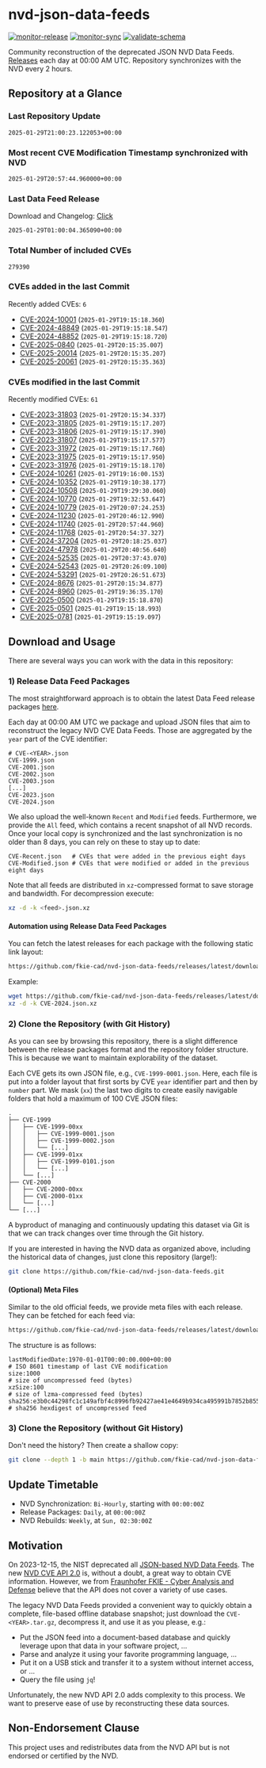 # nvd-json-data-feeds

[![monitor-release](https://github.com/fkie-cad/nvd-json-data-feeds/actions/workflows/monitor_release.yml/badge.svg)](https://github.com/fkie-cad/nvd-json-data-feeds/actions/workflows/monitor_release.yml)
[![monitor-sync](https://github.com/fkie-cad/nvd-json-data-feeds/actions/workflows/monitor_sync.yml/badge.svg)](https://github.com/fkie-cad/nvd-json-data-feeds/actions/workflows/monitor_sync.yml)
[![validate-schema](https://github.com/fkie-cad/nvd-json-data-feeds/actions/workflows/validate_schema.yml/badge.svg)](https://github.com/fkie-cad/nvd-json-data-feeds/actions/workflows/validate_schema.yml)

Community reconstruction of the deprecated JSON NVD Data Feeds.
[Releases](https://github.com/fkie-cad/nvd-json-data-feeds/releases/latest) each day at 00:00 AM UTC.
Repository synchronizes with the NVD every 2 hours.

## Repository at a Glance

### Last Repository Update

```plain
2025-01-29T21:00:23.122053+00:00
```

### Most recent CVE Modification Timestamp synchronized with NVD

```plain
2025-01-29T20:57:44.960000+00:00
```

### Last Data Feed Release

Download and Changelog: [Click](https://github.com/fkie-cad/nvd-json-data-feeds/releases/latest)

```plain
2025-01-29T01:00:04.365090+00:00
```

### Total Number of included CVEs

```plain
279390
```

### CVEs added in the last Commit

Recently added CVEs: `6`

- [CVE-2024-10001](CVE-2024/CVE-2024-100xx/CVE-2024-10001.json) (`2025-01-29T19:15:18.360`)
- [CVE-2024-48849](CVE-2024/CVE-2024-488xx/CVE-2024-48849.json) (`2025-01-29T19:15:18.547`)
- [CVE-2024-48852](CVE-2024/CVE-2024-488xx/CVE-2024-48852.json) (`2025-01-29T19:15:18.720`)
- [CVE-2025-0840](CVE-2025/CVE-2025-08xx/CVE-2025-0840.json) (`2025-01-29T20:15:35.007`)
- [CVE-2025-20014](CVE-2025/CVE-2025-200xx/CVE-2025-20014.json) (`2025-01-29T20:15:35.207`)
- [CVE-2025-20061](CVE-2025/CVE-2025-200xx/CVE-2025-20061.json) (`2025-01-29T20:15:35.363`)


### CVEs modified in the last Commit

Recently modified CVEs: `61`

- [CVE-2023-31803](CVE-2023/CVE-2023-318xx/CVE-2023-31803.json) (`2025-01-29T20:15:34.337`)
- [CVE-2023-31805](CVE-2023/CVE-2023-318xx/CVE-2023-31805.json) (`2025-01-29T19:15:17.207`)
- [CVE-2023-31806](CVE-2023/CVE-2023-318xx/CVE-2023-31806.json) (`2025-01-29T19:15:17.390`)
- [CVE-2023-31807](CVE-2023/CVE-2023-318xx/CVE-2023-31807.json) (`2025-01-29T19:15:17.577`)
- [CVE-2023-31972](CVE-2023/CVE-2023-319xx/CVE-2023-31972.json) (`2025-01-29T19:15:17.760`)
- [CVE-2023-31975](CVE-2023/CVE-2023-319xx/CVE-2023-31975.json) (`2025-01-29T19:15:17.950`)
- [CVE-2023-31976](CVE-2023/CVE-2023-319xx/CVE-2023-31976.json) (`2025-01-29T19:15:18.170`)
- [CVE-2024-10261](CVE-2024/CVE-2024-102xx/CVE-2024-10261.json) (`2025-01-29T19:16:00.153`)
- [CVE-2024-10352](CVE-2024/CVE-2024-103xx/CVE-2024-10352.json) (`2025-01-29T19:10:38.177`)
- [CVE-2024-10508](CVE-2024/CVE-2024-105xx/CVE-2024-10508.json) (`2025-01-29T19:29:30.060`)
- [CVE-2024-10770](CVE-2024/CVE-2024-107xx/CVE-2024-10770.json) (`2025-01-29T19:32:53.647`)
- [CVE-2024-10779](CVE-2024/CVE-2024-107xx/CVE-2024-10779.json) (`2025-01-29T20:07:24.253`)
- [CVE-2024-11230](CVE-2024/CVE-2024-112xx/CVE-2024-11230.json) (`2025-01-29T20:46:12.990`)
- [CVE-2024-11740](CVE-2024/CVE-2024-117xx/CVE-2024-11740.json) (`2025-01-29T20:57:44.960`)
- [CVE-2024-11768](CVE-2024/CVE-2024-117xx/CVE-2024-11768.json) (`2025-01-29T20:54:37.327`)
- [CVE-2024-37204](CVE-2024/CVE-2024-372xx/CVE-2024-37204.json) (`2025-01-29T20:18:25.037`)
- [CVE-2024-47978](CVE-2024/CVE-2024-479xx/CVE-2024-47978.json) (`2025-01-29T20:40:56.640`)
- [CVE-2024-52535](CVE-2024/CVE-2024-525xx/CVE-2024-52535.json) (`2025-01-29T20:37:43.070`)
- [CVE-2024-52543](CVE-2024/CVE-2024-525xx/CVE-2024-52543.json) (`2025-01-29T20:26:09.100`)
- [CVE-2024-53291](CVE-2024/CVE-2024-532xx/CVE-2024-53291.json) (`2025-01-29T20:26:51.673`)
- [CVE-2024-8676](CVE-2024/CVE-2024-86xx/CVE-2024-8676.json) (`2025-01-29T20:15:34.877`)
- [CVE-2024-8960](CVE-2024/CVE-2024-89xx/CVE-2024-8960.json) (`2025-01-29T19:36:35.170`)
- [CVE-2025-0500](CVE-2025/CVE-2025-05xx/CVE-2025-0500.json) (`2025-01-29T19:15:18.870`)
- [CVE-2025-0501](CVE-2025/CVE-2025-05xx/CVE-2025-0501.json) (`2025-01-29T19:15:18.993`)
- [CVE-2025-0781](CVE-2025/CVE-2025-07xx/CVE-2025-0781.json) (`2025-01-29T19:15:19.097`)


## Download and Usage

There are several ways you can work with the data in this repository:

### 1) Release Data Feed Packages

The most straightforward approach is to obtain the latest Data Feed release packages [here](https://github.com/fkie-cad/nvd-json-data-feeds/releases/latest).

Each day at 00:00 AM UTC we package and upload JSON files that aim to reconstruct the legacy NVD CVE Data Feeds.
Those are aggregated by the `year` part of the CVE identifier:

```
# CVE-<YEAR>.json
CVE-1999.json
CVE-2001.json
CVE-2002.json
CVE-2003.json
[...]
CVE-2023.json
CVE-2024.json
```

We also upload the well-known `Recent` and `Modified` feeds.
Furthermore, we provide the `All` feed, which contains a recent snapshot of all NVD records.
Once your local copy is synchronized and the last synchronization is no older than 8 days, you can rely on these to stay up to date:

```plain
CVE-Recent.json   # CVEs that were added in the previous eight days
CVE-Modified.json # CVEs that were modified or added in the previous eight days
```

Note that all feeds are distributed in `xz`-compressed format to save storage and bandwidth.
For decompression execute:

```sh
xz -d -k <feed>.json.xz
```

#### Automation using Release Data Feed Packages

You can fetch the latest releases for each package with the following static link layout:

```sh
https://github.com/fkie-cad/nvd-json-data-feeds/releases/latest/download/CVE-<YEAR>.json.xz
```

Example:

```sh
wget https://github.com/fkie-cad/nvd-json-data-feeds/releases/latest/download/CVE-2024.json.xz
xz -d -k CVE-2024.json.xz
```

### 2) Clone the Repository (with Git History)

As you can see by browsing this repository, there is a slight difference between the release packages format and the repository folder structure.
This is because we want to maintain explorability of the dataset.

Each CVE gets its own JSON file, e.g., `CVE-1999-0001.json`.
Here, each file is put into a folder layout that first sorts by CVE `year` identifier part and then by `number` part.
We mask (`xx`) the last two digits to create easily navigable folders that hold a maximum of 100 CVE JSON files:

```plain
.
├── CVE-1999
│   ├── CVE-1999-00xx
│   │   ├── CVE-1999-0001.json
│   │   ├── CVE-1999-0002.json
│   │   └── [...]
│   ├── CVE-1999-01xx
│   │   ├── CVE-1999-0101.json
│   │   └── [...]
│   └── [...]
├── CVE-2000
│   ├── CVE-2000-00xx
│   ├── CVE-2000-01xx
│   └── [...]
└── [...]
```

A byproduct of managing and continuously updating this dataset via Git is that we can track changes over time through the Git history.

If you are interested in having the NVD data as organized above, including the historical data of changes, just clone this repository (large!):

```sh
git clone https://github.com/fkie-cad/nvd-json-data-feeds.git
```

#### (Optional) Meta Files

Similar to the old official feeds, we provide meta files with each release. They can be fetched for each feed via:

```sh
https://github.com/fkie-cad/nvd-json-data-feeds/releases/latest/download/CVE-<YEAR>.meta
```

The structure is as follows:

```plain
lastModifiedDate:1970-01-01T00:00:00.000+00:00                          # ISO 8601 timestamp of last CVE modification
size:1000                                                               # size of uncompressed feed (bytes)
xzSize:100                                                              # size of lzma-compressed feed (bytes)
sha256:e3b0c44298fc1c149afbf4c8996fb92427ae41e4649b934ca495991b7852b855 # sha256 hexdigest of uncompressed feed
```

### 3) Clone the Repository (without Git History)

Don't need the history? Then create a shallow copy:

```sh
git clone --depth 1 -b main https://github.com/fkie-cad/nvd-json-data-feeds.git
```


## Update Timetable

* NVD Synchronization: `Bi-Hourly`, starting with `00:00:00Z`
* Release Packages: `Daily`, at `00:00:00Z`
* NVD Rebuilds: `Weekly`, at `Sun, 02:30:00Z`


## Motivation

On 2023-12-15, the NIST deprecated all [JSON-based NVD Data Feeds](https://nvd.nist.gov/vuln/data-feeds#divRetirementBanner-1).
The new [NVD CVE API 2.0](https://nvd.nist.gov/developers/vulnerabilities) is, without a doubt, a great way to obtain CVE information.
However, we from [Fraunhofer FKIE - Cyber Analysis and Defense](https://www.fkie.fraunhofer.de/en/departments/cad.html) believe that the API does not cover a variety of use cases.

The legacy NVD Data Feeds provided a convenient way to quickly obtain a complete, file-based offline database snapshot; just download the `CVE-<YEAR>.tar.gz`, decompress it, and use it as you please, e.g.:

- Put the JSON feed into a document-based database and quickly leverage upon that data in your software project, ...
- Parse and analyze it using your favorite programming language, ...
- Put it on a USB stick and transfer it to a system without internet access, or ...
- Query the file using `jq`!

Unfortunately, the new NVD API 2.0 adds complexity to this process.
We want to preserve ease of use by reconstructing these data sources.

## Non-Endorsement Clause

This project uses and redistributes data from the NVD API but is not endorsed or certified by the NVD.